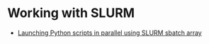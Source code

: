 # Working with SLURM

* [Launching Python scripts in parallel using SLURM sbatch array](https://github.com/brainets/ressources/tree/master/server/slurm/job_array.md)